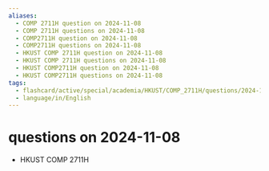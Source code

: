 ```yaml
---
aliases:
  - COMP 2711H question on 2024-11-08
  - COMP 2711H questions on 2024-11-08
  - COMP2711H question on 2024-11-08
  - COMP2711H questions on 2024-11-08
  - HKUST COMP 2711H question on 2024-11-08
  - HKUST COMP 2711H questions on 2024-11-08
  - HKUST COMP2711H question on 2024-11-08
  - HKUST COMP2711H questions on 2024-11-08
tags:
  - flashcard/active/special/academia/HKUST/COMP_2711H/questions/2024-11-08
  - language/in/English
---
```


# questions on 2024-11-08

- HKUST COMP 2711H
